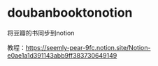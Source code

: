 # doubanbooktonotion
将豆瓣的书同步到notion

教程：https://seemly-pear-9fc.notion.site/Notion-e0ae1a1d391143abb9ff383730649149
